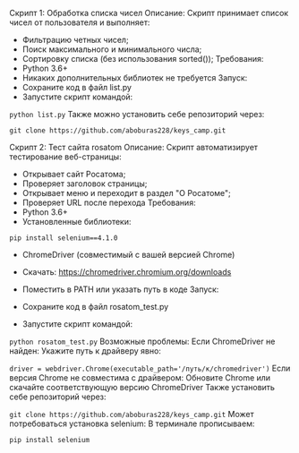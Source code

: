 Скрипт 1: Обработка списка чисел
Описание:
Скрипт принимает список чисел от пользователя и выполняет:
- Фильтрацию четных чисел; 
- Поиск максимального и минимального числа; 
- Сортировку списка (без использования sorted()); 
Требования:
- Python 3.6+ 
- Никаких дополнительных библиотек не требуется 
Запуск:
- Сохраните код в файл list.py
- Запустите скрипт командой:

```python list.py```
Также можно установить себе репозиторий через:

```git clone https://github.com/aboburas228/keys_camp.git```

Скрипт 2: Тест сайта rosatom 
Описание:
Скрипт автоматизирует тестирование веб-страницы:
- Открывает сайт Росатома;
- Проверяет заголовок страницы;
- Открывает меню и переходит в раздел "О Росатоме";
- Проверяет URL после перехода 
Требования:
- Python 3.6+ 
- Установленные библиотеки:

```pip install selenium==4.1.0```
- ChromeDriver (совместимый с вашей версией Chrome)
- Скачать: https://chromedriver.chromium.org/downloads
- Поместить в PATH или указать путь в коде 
Запуск:

- Cохраните код в файл rosatom_test.py 
- Запустите скрипт командой:

```python rosatom_test.py```
Возможные проблемы:
Если ChromeDriver не найден:
Укажите путь к драйверу явно:

```driver = webdriver.Chrome(executable_path='/путь/к/chromedriver')```
Если версия Chrome не совместима с драйвером:
Обновите Chrome или скачайте соответствующую версию ChromeDriver 
Также установить себе репозиторий через:

```git clone https://github.com/aboburas228/keys_camp.git```
Может потребоваться установка selenium:
В терминале прописываем:

```pip install selenium```
